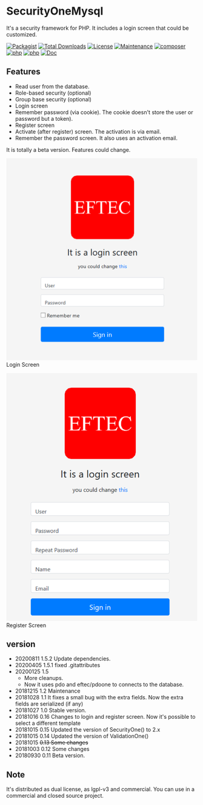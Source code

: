 # SecurityOneMysql
It's a security framework for PHP. It includes a login screen that could be customized.

[![Packagist](https://img.shields.io/packagist/v/eftec/securityonemysql.svg)](https://packagist.org/packages/eftec/securityonemysql)
[![Total Downloads](https://poser.pugx.org/eftec/securityonemysql/downloads)](https://packagist.org/packages/eftec/securityonemysql)
[![License](https://img.shields.io/badge/license-LGPLV3-blue.svg)]()
[![Maintenance](https://img.shields.io/maintenance/yes/2020.svg)]()
[![composer](https://img.shields.io/badge/composer-%3E1.8-blue.svg)]()
[![php](https://img.shields.io/badge/php->5.6-green.svg)]()
[![php](https://img.shields.io/badge/php-7.x-green.svg)]()
[![Doc](https://img.shields.io/badge/docs-100%25-green.svg)]()


## Features
- Read user from the database.
- Role-based security (optional)
- Group base security (optional)
- Login screen
- Remember password (via cookie). The cookie doesn't store the user or password but a token).
- Register screen
- Activate (after register) screen. The activation is via email.
- Remember the password screen.  It also uses an activation email.


It is totally a beta version. Features could change.

![login](doc/login.png)  
Login Screen

![register](doc/register.png)  
Register Screen




## version

* 20200811 1.5.2 Update dependencies.
* 20200405 1.5.1 fixed .gitattributes
* 20200125 1.5 
    * More cleanups. 
    * Now it uses pdo and eftec/pdoone to connects to the database.
* 20181215 1.2 Maintenance
* 20181028 1.1 It fixes a small bug with the extra fields. Now the extra fields are serialized (if any)
* 20181027 1.0 Stable version.
* 20181016 0.16 Changes to login and register screen. Now it's possible to select a different template
* 20181015 0.15 Updated the version of SecurityOne() to 2.x
* 20181015 0.14 Updated the version of ValidationOne()
* 20181015 ~~0.13 Some changes~~
* 20181003 0.12 Some changes
* 20180930 0.11 Beta version.

## Note
 
It's distributed as dual license, as lgpl-v3 and commercial. You can use in a commercial and closed source project.
